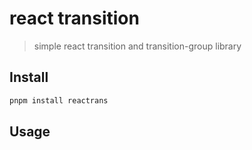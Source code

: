 # react transition

> simple react transition and transition-group library

## Install

```bash
pnpm install reactrans
```

## Usage
